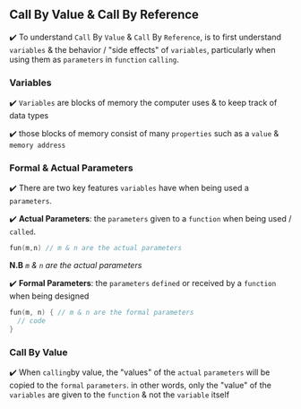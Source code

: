 ## Call By Value & Call By Reference

:heavy_check_mark: To understand ```Call``` By ```Value``` & ```Call``` By ```Reference```, is to first understand ```variables``` & the behavior / "side effects" of ```variables```, particularly when using them as ```parameters``` in ```function``` ```calling```. 

### Variables
:heavy_check_mark: ```Variables``` are blocks of memory the computer uses & to keep track of data types

:heavy_check_mark: those blocks of memory consist of many ```properties``` such as a ```value``` &  ```memory address```

### Formal & Actual Parameters
:heavy_check_mark: There are two key features ```variables``` have when being used a ```parameters```.

:heavy_check_mark: <b>Actual Parameters</b>: the ```parameters``` given to a ```function``` when being used / ```called```.
 ```c
 fun(m,n) // m & n are the actual parameters
 ```

<b>N.B</b> _```m``` & ```n``` are the actual parameters_

:heavy_check_mark: <b>Formal Parameters</b>: the ```parameters``` ```defined``` or received by a ```function``` when being designed
```c
fun(m, n) { // m & n are the formal parameters
  // code 
} 
 ```
 
 ### Call By Value
 :heavy_check_mark: When ```calling```by value, the "values" of the ```actual``` ```parameters``` will be copied to the ```formal``` ```parameters```. 
 in other words, only the "value" of the ```variables``` are given to  the ```function``` & not the ```variable``` itself